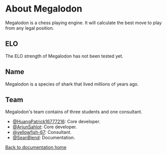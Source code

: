 # About Megalodon

Megalodon is a chess playing engine.
It will calculate the best move to play from any legal position.

## ELO

The ELO strength of Megalodon has not been tested yet.

## Name

Megalodon is a species of shark that lived millions of years ago.

## Team

Megalodon's team contains of three students and one consultant.

* [@HuangPatrick16777216](https://github.com/HuangPatrick16777216/): Core developer.
* [@ArjunSahlot](https://github.com/ArjunSahlot/): Core developer.
* [@yellowfish-67](https://github.com/yellowfish-67/): Consultant.
* [@SeanBlend](https://github.com/SeanBlend/): Documentation.

[Back to documentation home][home]

[home]: https://huangpatrick16777216.github.io/megalodon/
